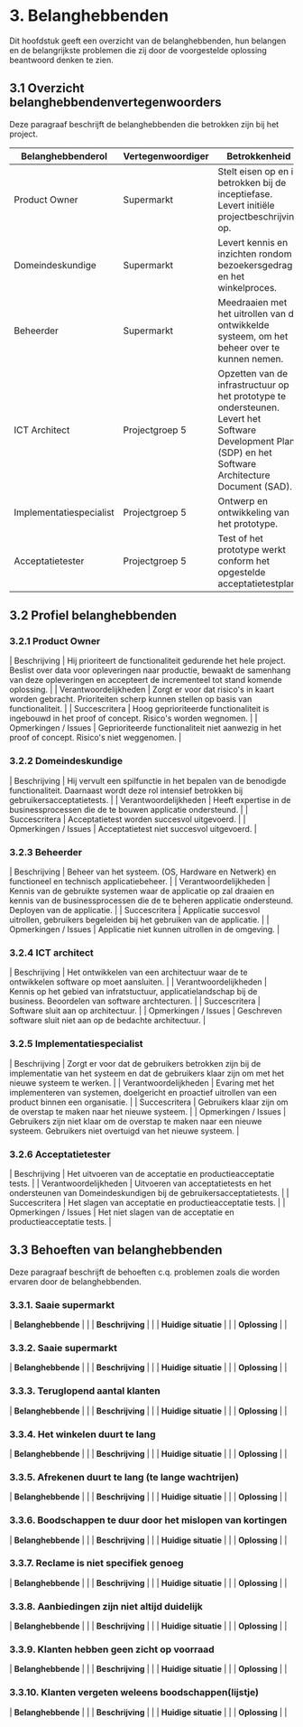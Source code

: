 # 3. Belanghebbenden

Dit hoofdstuk geeft een overzicht van de belanghebbenden, hun belangen en de belangrijkste problemen die zij door de voorgestelde oplossing beantwoord denken te zien.

## 3.1 Overzicht belanghebbendenvertegenwoorders

Deze paragraaf beschrijft de belanghebbenden die betrokken zijn bij het project.

| Belanghebbenderol       | Vertegenwoordiger | Betrokkenheid                                                                                                                                            |
|-------------------------|-------------------|----------------------------------------------------------------------------------------------------------------------------------------------------------|
| Product Owner           | Supermarkt        | Stelt eisen op en is betrokken bij de inceptiefase. Levert initiële projectbeschrijving op.                                                         |
| Domeindeskundige        | Supermarkt        | Levert kennis en inzichten rondom bezoekersgedrag en het winkelproces.                                                                                   |
| Beheerder               | Supermarkt        | Meedraaien met het uitrollen van de ontwikkelde systeem, om het beheer over te kunnen nemen.                                                             |
| ICT Architect           | Projectgroep 5    | Opzetten van de infrastructuur op het prototype te ondersteunen. Levert het Software Development Plan (SDP) en het Software Architecture Document (SAD). |
| Implementatiespecialist | Projectgroep 5    | Ontwerp en ontwikkeling van het prototype.                                                                                                               |
| Acceptatietester        | Projectgroep 5    | Test of het prototype werkt conform het opgestelde acceptatietestplan.                                                                                   |

## 3.2 Profiel belanghebbenden

### 3.2.1 Product Owner

| Beschrijving | Hij prioriteert de functionaliteit gedurende het hele project. Beslist over data voor opleveringen naar productie, bewaakt de samenhang van deze opleveringen en accepteert de incrementeel tot stand komende oplossing. |
| Verantwoordelijkheden | Zorgt er voor dat risico's in kaart worden gebracht. Prioriteiten scherp kunnen stellen op basis van functionaliteit. |
| Succescritera | Hoog geprioriteerde functionaliteit is ingebouwd in het proof of concept. Risico's worden wegnomen. |
| Opmerkingen / Issues | Geprioriteerde functionaliteit niet aanwezig in het proof of concept. Risico's niet weggenomen. |

### 3.2.2 Domeindeskundige

| Beschrijving | Hij vervult een spilfunctie in het bepalen van de benodigde functionaliteit. Daarnaast wordt deze rol intensief betrokken bij gebruikersacceptatietests. |
| Verantwoordelijkheden | Heeft expertise in de businessprocessen die de te bouwen applicatie ondersteund. |
| Succescritera | Acceptatietest worden succesvol uitgevoerd. |
| Opmerkingen / Issues | Acceptatietest niet succesvol uitgevoerd. |

### 3.2.3 Beheerder

| Beschrijving | Beheer van het systeem. (OS, Hardware en Netwerk) en functioneel en technisch applicatiebeheer. |
| Verantwoordelijkheden | Kennis van de gebruikte systemen waar de applicatie op zal draaien en kennis van de businessprocessen die de te beheren applicatie ondersteund. Deployen van de applicatie. |
| Succescritera | Applicatie succesvol uitrollen, gebruikers begeleiden bij het gebruiken van de applicatie. |
| Opmerkingen / Issues | Applicatie niet kunnen uitrollen in de omgeving. |

### 3.2.4 ICT architect

| Beschrijving | Het ontwikkelen van een architectuur waar de te ontwikkelen software op moet aansluiten. |
| Verantwoordelijkheden | Kennis op het gebied van infratstuctuur, applicatielandschap bij de business. Beoordelen van software archtecturen. |
| Succescritera | Software sluit aan op architectuur. |
| Opmerkingen / Issues | Geschreven software sluit niet aan op de bedachte architectuur. |

### 3.2.5 Implementatiespecialist

| Beschrijving | Zorgt er voor dat de gebruikers betrokken zijn bij de implementatie van het systeem en dat de gebruikers klaar zijn om met het nieuwe systeem te werken. |
| Verantwoordelijkheden | Evaring met het implementeren van systemen, doelgericht en proactief uitrollen van een product binnen een organisatie. |
| Succescritera | Gebruikers klaar zijn om de overstap te maken naar het nieuwe systeem. |
| Opmerkingen / Issues | Gebruikers zijn niet klaar om de overstap te maken naar een nieuwe systeem. Gebruikers niet overtuigd van het nieuwe systeem. |

### 3.2.6 Acceptatietester

| Beschrijving | Het uitvoeren van de acceptatie en productieacceptatie tests. |
| Verantwoordelijkheden | Uitvoeren van acceptatietests en het ondersteunen van Domeindeskundigen bij de gebruikersacceptatietests. |
| Succescritera | Het slagen van acceptatie en productieacceptatie tests. |
| Opmerkingen / Issues | Het niet slagen van de acceptatie en productieacceptatie tests. |



## 3.3 Behoeften van belanghebbenden

Deze paragraaf beschrijft de behoeften c.q. problemen zoals die worden ervaren door de belanghebbenden.

### 3.3.1. Saaie supermarkt

| __Belanghebbende__   |  |
| __Beschrijving__     |  |
| __Huidige situatie__ |  |
| __Oplossing__        |  |

### 3.3.2. Saaie supermarkt

| __Belanghebbende__   |  |
| __Beschrijving__     |  |
| __Huidige situatie__ |  |
| __Oplossing__        |  |

### 3.3.3. Teruglopend aantal klanten

| __Belanghebbende__   |  |
| __Beschrijving__     |  |
| __Huidige situatie__ |  |
| __Oplossing__        |  |

### 3.3.4. Het winkelen duurt te lang

| __Belanghebbende__   |  |
| __Beschrijving__     |  |
| __Huidige situatie__ |  |
| __Oplossing__        |  |

### 3.3.5. Afrekenen duurt te lang (te lange wachtrijen)

| __Belanghebbende__   |  |
| __Beschrijving__     |  |
| __Huidige situatie__ |  |
| __Oplossing__        |  |

### 3.3.6. Boodschappen te duur door het mislopen van kortingen

| __Belanghebbende__   |  |
| __Beschrijving__     |  |
| __Huidige situatie__ |  |
| __Oplossing__        |  |

### 3.3.7. Reclame is niet specifiek genoeg

| __Belanghebbende__   |  |
| __Beschrijving__     |  |
| __Huidige situatie__ |  |
| __Oplossing__        |  |

### 3.3.8. Aanbiedingen zijn niet altijd duidelijk

| __Belanghebbende__   |  |
| __Beschrijving__     |  |
| __Huidige situatie__ |  |
| __Oplossing__        |  |

### 3.3.9. Klanten hebben geen zicht op voorraad

| __Belanghebbende__   |  |
| __Beschrijving__     |  |
| __Huidige situatie__ |  |
| __Oplossing__        |  |

### 3.3.10. Klanten vergeten weleens boodschappen(lijstje)

| __Belanghebbende__   |  |
| __Beschrijving__     |  |
| __Huidige situatie__ |  |
| __Oplossing__        |  |

